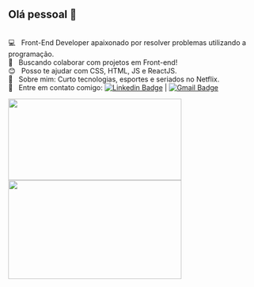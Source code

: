 ## Olá pessoal 👋
 <br/> :computer: &nbsp; Front-End Developer apaixonado por resolver problemas utilizando a programação.
 <br/> :purple_heart: &nbsp; Buscando colaborar com projetos em Front-end!
 <br/> :blush: &nbsp; Posso te ajudar com CSS, HTML, JS e ReactJS.
 <br/> 💬  &nbsp; Sobre mim: Curto tecnologias, esportes e seriados no Netflix.
 <br/> :email: &nbsp; Entre em contato comigo:  [![Linkedin Badge](https://img.shields.io/badge/-IvaniltonBezerra-blue?style=flat-square&logo=Linkedin&logoColor=white&link=https://www.linkedin.com/in/tgmarinho/)](https://www.linkedin.com/in/ivanilton-bezerra-b67784108/)
| 
[![Gmail Badge](https://img.shields.io/badge/-nitinhosilva1996@gmail.com-c14438?style=flat-square&logo=Gmail&logoColor=white&link=mailto:nitinhosilva1996@gmail.com)](mailto:nitinhosilva1996@gmail.com)

<p align="center" width="700px" height="165px">
  <a href="https://github.com/anuraghazra/github-readme-stats">
    <img
      align="left"
      height="165px" 
      width="350px"              
      src="https://github-readme-stats.vercel.app/api/top-langs/?username=niltonxp&layout=compact"
    />
  </a>
  <a href="https://github.com/anuraghazra/github-readme-stats">
    <img
      align="left"
      height="200px" 
      width="350px"
      src="https://github-readme-stats.vercel.app/api?username=niltonxp&count_private=true&show_icons=true&custom_title=Github%20Status&hide=issues"
    />
  </a>
</p>


